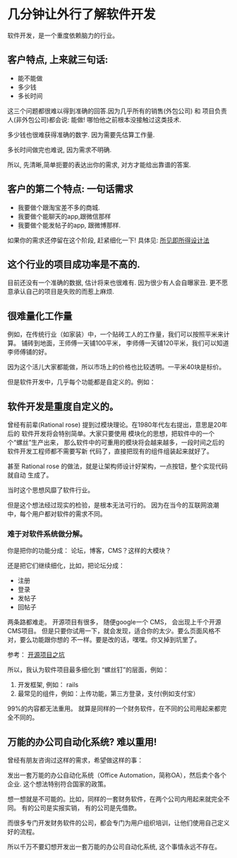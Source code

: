 # 几分钟让外行了解软件开发

软件开发，是一个重度依赖脑力的行业。


## 客户特点, 上来就三句话:

- 能不能做
- 多少钱
- 多长时间

这三个问题都很难以得到准确的回答.因为几乎所有的销售(外包公司) 和 项目负责人(非外包公司)都会说:
能做!  哪怕他之前根本没接触过这类技术.

多少钱也很难获得准确的数字. 因为需要先估算工作量.

多长时间做完也难说, 因为需求不明确.

所以, 先清晰,简单扼要的表达出你的需求, 对方才能给出靠谱的答案.

## 客户的第二个特点: 一句话需求

- 我要做个跟淘宝差不多的商城.
- 我要做个能聊天的app,跟微信那样
- 我要做个能发帖子的app, 跟微博那样.

如果你的需求还停留在这个阶段, 赶紧细化一下! 具体见:
[所见即所得设计法](./ji_shu_jian_yi--suo_jian_ji_suo_de_she_ji.md)

## 这个行业的项目成功率是不高的.

目前还没有一个准确的数据,
估计将来也很难有. 因为很少有人会自曝家丑. 更不愿意承认自己的项目是失败的而惹上麻烦.

## 很难量化工作量

例如，在传统行业（如家装）中，一个贴砖工人的工作量，我们可以按照平米来计算。
铺砖到地面，王师傅一天铺100平米， 李师傅一天铺120平米，我们可以知道李师傅铺的好。

因为这个活儿大家都能做，所以市场上的价格也比较透明。一平米40块是标价。

但是软件开发中，几乎每个功能都是自定义的。例如：

## 软件开发是重度自定义的。

曾经有前辈(Rational rose) 提到过模块理论。在1980年代左右提出，意思是20年后的
软件开发将会特别简单。大家只要使用 模块化的思想，把软件中的一个个“螺丝”生产出来，
那么软件中的可重用的模块将会越来越多，一段时间之后的软件开发工程师都不需要写新
代码了，直接把现有的组件组装起来就好了。

甚至 Rational rose 的做法，就是让架构师设计好架构，一点按钮，整个实现代码就自动
生成了。

当时这个思想风靡了软件行业。

但是这个想法经过现实的检验，是根本无法可行的。
因为在当今的互联网浪潮中，每个用户都对软件的需求不同。

### 难于对软件系统做分解。

你是把你的功能分成： 论坛，博客，CMS？这样的大模块？

还是把它们继续细化，比如，把论坛分成：

- 注册
- 登录
- 发帖子
- 回帖子

两条路都难走。 开源项目有很多， 随便google一个 CMS， 会出现上千个开源CMS项目。
但是只要你试用一下，就会发现，适合你的太少。要么页面风格不对，要么功能跟你想的
不一样。要是改的话，嘿嘿。你又掉到坑里了。

参考： [开源项目之坑](./kai_fa_zhi_shang--kai_yuan_xiang_mu_zhi_keng.md)

所以，我认为软件项目最多细化到 “螺丝钉”的层面，例如：

1. 开发框架, 例如：  rails
2. 最常见的组件，例如：上传功能，第三方登录，支付(例如支付宝）

99%的内容都无法重用。 就算是同样的一个财务软件，在不同的公司用起来都完全不同的。

## 万能的办公司自动化系统? 难以重用!

曾经有朋友咨询过这样的需求，希望做这样的事：

发出一套万能的办公自动化系统（Office Automation，简称OA），然后卖个各个企业.
这个想法特别符合国家的政策。

想一想就是不可能的。比如，同样的一套财务软件，在两个公司内用起来就完全不同。
有的公司是实报实销， 有的公司是先借款。

而很多专门开发财务软件的公司，都会专门为用户组织培训，让他们使用自己定义好的流程。

所以千万不要幻想开发出一套万能的办公司自动化系统, 这个事情永远不存在。


